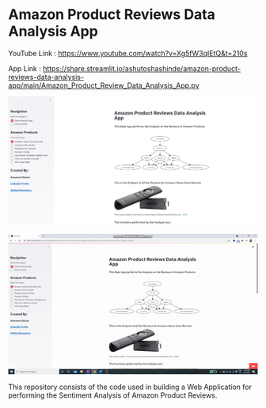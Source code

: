 # Amazon Product Reviews Data Analysis App

YouTube Link : https://www.youtube.com/watch?v=Xg5fW3qIEtQ&t=210s

App Link : https://share.streamlit.io/ashutoshashinde/amazon-product-reviews-data-analysis-app/main/Amazon_Product_Review_Data_Analysis_App.py

![Screenshot](amazon_app.PNG)

![](amazon_app_gif.gif)

This repository consists of the code used in building a Web Application for performing the Sentiment Analysis of Amazon Product Reviews.

